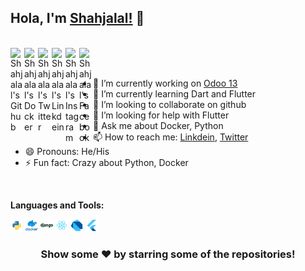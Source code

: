 ## Hola, I'm [Shahjalal!](https://shahjalalh.github.io) 👋

<br/>

<a href="https://github.com/shahjalalh">
  <img align="left" alt="Shahjalal's Github" width="22px" src="https://cdn.jsdelivr.net/npm/simple-icons@v3/icons/github.svg" />
</a>
<a href="https://hub.docker.com/u/shahjalalh">
  <img align="left" alt="Shahjalal's Docker" width="22px" src="https://cdn.jsdelivr.net/npm/simple-icons@v3/icons/docker.svg" />
</a>
<a href="https://twitter.com/shahjalalh/">
  <img align="left" alt="Shahjalal's Twitter" width="22px" src="https://cdn.jsdelivr.net/npm/simple-icons@v3/icons/twitter.svg" />
</a>
<a href="https://www.linkedin.com/in/shahjalal-hossain-3aa76139/">
  <img align="left" alt="Shahjalal's Linkdein" width="22px" src="https://cdn.jsdelivr.net/npm/simple-icons@v3/icons/linkedin.svg" />
</a>
<a href="https://www.instagram.com/shahjalalhpy/">
  <img align="left" alt="Shahjalal's Instagram" width="22px" src="https://cdn.jsdelivr.net/npm/simple-icons@v3/icons/instagram.svg" />
</a>
<a href="https://www.facebook.com/shahjalalh">
  <img align="left" alt="Shahjalal's Facebook" width="22px" src="https://cdn.jsdelivr.net/npm/simple-icons@v3/icons/facebook.svg" />
</a>


<br/>
<br/>

- 🔭 I’m currently working on [Odoo 13](https://www.odoo.com/)
- 🌱 I’m currently learning Dart and Flutter
- 👯 I’m looking to collaborate on github
- 🤔 I’m looking for help with Flutter
- 💬 Ask me about Docker, Python
- 📫 How to reach me: [Linkdein](https://www.linkedin.com/in/shahjalal-hossain-3aa76139), [Twitter](https://twitter.com/shahjalalh)
- 😄 Pronouns: He/His
- ⚡ Fun fact: Crazy about Python, Docker

<br/>

**Languages and Tools:**

<code><img height="20" src="https://raw.githubusercontent.com/github/explore/80688e429a7d4ef2fca1e82350fe8e3517d3494d/topics/python/python.png"></code>
<code><img height="20" src="https://raw.githubusercontent.com/github/explore/80688e429a7d4ef2fca1e82350fe8e3517d3494d/topics/docker/docker.png"></code>
<code><img height="20" src="https://raw.githubusercontent.com/github/explore/80688e429a7d4ef2fca1e82350fe8e3517d3494d/topics/django/django.png"></code>
<code><img height="20" src="https://raw.githubusercontent.com/github/explore/80688e429a7d4ef2fca1e82350fe8e3517d3494d/topics/react/react.png"></code>
<code><img height="20" src="https://raw.githubusercontent.com/github/explore/80688e429a7d4ef2fca1e82350fe8e3517d3494d/topics/dart/dart.png"></code>
<code><img height="20" src="https://raw.githubusercontent.com/github/explore/80688e429a7d4ef2fca1e82350fe8e3517d3494d/topics/flutter/flutter.png"></code>

<div align="center">

### Show some ❤️ by starring some of the repositories!

</div>

<!--
**shahjalalh/shahjalalh** is a ✨ _special_ ✨ repository because its `README.md` (this file) appears on your GitHub profile.

Here are some ideas to get you started:

- 🔭 I’m currently working on ...
- 🌱 I’m currently learning ...
- 👯 I’m looking to collaborate on ...
- 🤔 I’m looking for help with ...
- 💬 Ask me about ...
- 📫 How to reach me: ...
- 😄 Pronouns: ...
- ⚡ Fun fact: ...
-->
